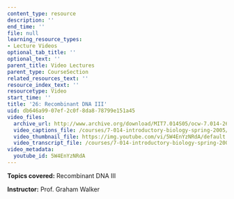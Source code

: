 ```yaml
---
content_type: resource
description: ''
end_time: ''
file: null
learning_resource_types:
- Lecture Videos
optional_tab_title: ''
optional_text: ''
parent_title: Video Lectures
parent_type: CourseSection
related_resources_text: ''
resource_index_text: ''
resourcetype: Video
start_time: ''
title: '26: Recombinant DNA III'
uid: db646a99-07ef-2c0f-8da8-78799e151a45
video_files:
  archive_url: http://www.archive.org/download/MIT7.014S05/ocw-7.014-26-13apr05-220k.mp4
  video_captions_file: /courses/7-014-introductory-biology-spring-2005/76767d9bc79955538057a8b7e9d44564_5W4EnYzNRdA.vtt
  video_thumbnail_file: https://img.youtube.com/vi/5W4EnYzNRdA/default.jpg
  video_transcript_file: /courses/7-014-introductory-biology-spring-2005/b852de589e423d6c981c419335fdc19b_5W4EnYzNRdA.pdf
video_metadata:
  youtube_id: 5W4EnYzNRdA
---
```


**Topics covered:** Recombinant DNA III  
  
**Instructor:** Prof. Graham Walker



